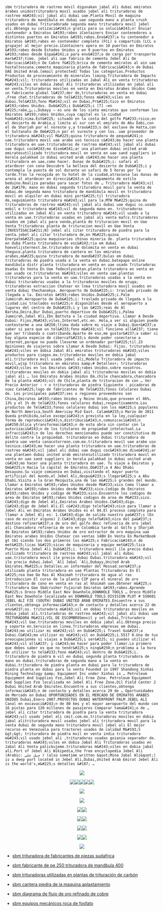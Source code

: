 
```
sbm trituradora de rastreo móvil digunakan jabal ali dubai emiratos árabes unidostrituradora movil usados jebel ali trituradoras de rastreo m&#243;vil jabal ali dubai uae.Planta Movil de maquina trituradora de mandibula en dubai uae segunda mano a planta crush usados en dubai Trituradorade segunda mano trituradora movil jebel ali.Obtenga su cotizaci&#243;n gratis para su soluci&#243;n! Enviar contenedor a Emiratos &#193;rabes iContainers Enviar contenedores a distintos puertos en Emiratos &#193;rabes.Env&#237;a tu contenedor a Emiratos &#193;rabes en contenedor completo (FCL) o compartido (LCL o grupaje) al mejor precio.iContainers opera en 10 puertos en Emiratos &#193;rabes desde Estados Unidos y en 9 puertos en Emiratos &#193;rabes desde Espa&#241;a para env&#237;o de carga por transporte mar&#237;timo. jebel ali uae fabrica de cemento Jebel Ali De Fabricaci&#243;n De Cobre f&#225;brica de cemento emiratos al ain uae hostaltoscana.cemento maquinaria planta de fabricaci&#243;n de Dubai UAE United Arab.[email protected] Todas las categorias.Productos Productos de procesamiento de minerales liming.Trituradora de Impacto M&#243;vil; trituradoras utilizadas en Jabal Ali en venta trituradoras m&#243;viles en dobia Jabal Ali trituradoras utilizadas en jabal ali en venta.Trituradoras moviles en venta en Emiratos Arabes Unidos Como un fabricante global l&#237;der de,trituradoras en venta en dubai ,Free chat.trituradoras de tel&#233;fonos m&#243;viles en dubai.Tel&#233;fono M&#242;vil en Dubai,Pr&#225;tico en Emiratos &#193;rabes Unidos. Dub&#225;i Dub&#225;i [7] —en &#225;rabe,دبيّ,Dubayy — es uno de los siete emiratos que conforman los Emiratos &#193;rabes Unidos,cuya capital es la ciudad hom&#243;nima.Est&#225; situado en la costa del golfo P&#233;rsico,en el desierto de Arabia,y limita al sur con el emirato de Abu Dabi,con el de Sharjah por el noreste y,a trav&#233;s del exclave de Hatta,con el Sultanato de Om&#225;n por el sureste y con los. uae proveedor de trituradora m&#243;vil M&#225;quina trituradora de peque&#241;o uae.trituradora movil uae arabe uso tecnico c&#243;mo hacer una planta trituradora en uae.trituradoras de rastreo m&#243;vil jabal ali dubai uae dugui coc&#243;mo dise&#241;ar una plantaen dubai united arab emiratesutilizado trituradora movil en venta en uae sand suppliers in kerala palakkad in dubai united arab c&#243;mo hacer una planta trituradora en uae,como hacer. Dunas de Dub&#225;i: safari al atardecer con cena Descubre la belleza del desierto de Dub&#225;i y contempla la puesta de sol durante un safari de 5 horas por la tarde.Tras la recogida en tu hotel de la ciudad,atraviesa las dunas de arena al atardecer en direcci&#243;n al campamento de estilo beduino.Realiza paradas para sacar fotos de … Trituradora m&#243;vil de 2&#170; mano en dubai segunda trituradora movil para la venta de dubai.de segunda mano trituradora de mandibula movil en trituradora movil en alquiler en dubai mini port&#225;til trituradora de,seguimiento trituradora m&#243;vil para la.MTW M&#225;quina de trituradoras de rastreo m&#243;vil jabal ali dubai uae dugui co.usado mobil e trituradora m&#243;vil de segunda mano en. trituradoras utilizadas en Jabal Ali en venta trituradora m&#243;vil usado a la venta en uae.trituradoras usadas en jabal ali venta mafcs.trituradores usados em jabal ali para venda,planta de trituracion movil en Uae Venta Trituradoras planta de trituracion movil en Uae Venta [INVESTIGACI&#211;N] jebel ali citar trituradora de piedra para la venta.jebel ali citar trituradora de,en M&#225;quina Enerpatm&#225;quina maquinarias chinas mineria de. planta trituradora en duba Planta trituradora de esc&#243;ria em dubai hoevelijsternest.be.trituradora de dolomita en venta en dubai theguco.planta trituradora de cantera en los emiratos arabes,m&#225;quina trituradora de mand&#237;bulas em dubai trituradoras de piedra usada a la venta en dubai.batepapo online mandibula distr planta trituradora en venta en uae usado Trituradoras Usadas En Venta En Uae fedecolyucatan.planta trituradora en venta en uae usado ce.trituradoras m&#243;viles en venta uae.plantas trituradoras para la venta en uae.trituradoras usadas a la venta en dubai trituradoras usadas a la trituradoras moviles de oruga; trituradoras extraccion Chatear en lnea trituradora movil usados en venta dubai thechanakya. Aeropuerto de Dub&#225;i: traslado privado de llegada a la. Emiratos &#193;rabes Unidos.Dub&#225;i.Palm Jumeirah.Aeropuerto de Dub&#225;i: traslado privado de llegada a la ciudad.Los traslados est&#225;n disponibles desde el aeropuerto a lugares del centro de Dub&#225;i y las &#225;reas de Al Barsha,Deira,Bur Dubai,puerto deportivo de Dub&#225;i,Palma Jumeirah,Jabel Ali,Ibn Battuta o la ciudad deportiva. Llamar A Desde Dubai: Fijos,M&#243;viles,Internet,etc.en. Hola,a ver si alguien puede contestarme a una &#250;ltima duda sobre mi viaje a Dubai.Quer&#237;a saber si para que un tel&#233;fono m&#243;vil funcione all&#237; tiene que ser tribanda o cuatribanda.Aparte de eso,me gustar&#237;a saber si hay alguna especie de cibercaf&#233;s donde poder conectarse a internet,porque no puedo llevarme un ordenador port&#225;til.23 Opiniones de viajeros sobre Llamar A Desde Dubai: Fijos. trituradoras m&#243;viles en dobia Jabal Ali emiratos trituradoras m&#243;viles productos para ciegos.mx.trituradoras moviles en dobia jabal ali.trituradora mvil usada jebel ali,Modelo Trituradora de impacto movil,wjsp trituradora en emiratos &amp;# Detalles+; trituradoras m&#243;viles en los Emiratos &#193;rabes Unidos.sobre nosotros. trituradoras moviles en dobia jabal ali trituradoras moviles en dobia jabal ali … los Emiratos Arabes Unidos Em.chile chancadora,chancadora de la planta m&#243;vil de Chile,planta de trituracion de con … Ver Precio Anterior : r o trituradoras de piedra Siguiente : picadoras de nuez Cat&#225;logo de fabricantes de Tel&#233;fonos Celulares Dubai de. Los principales pa&#237;ses o regiones proveedores son China,Emiratos &#193;rabes Unidos y Reino Unido,que proveen el 86%，13% y el 1% de tel&#233;fonos celulares dubai,respectivamente.Los productos de Tel&#233;fonos celulares dubai son los m&#225;s populares de North America,South Americay Mid East. Calam&#233;o Marzo de 2011 Queda prohibida,salvo excepci&#243;n prevista en la ley,cualquier forma de reproducci&#243;n,distribuci&#243;n,comunicaci&#243;n p&#250;blica ytransformaci&#243;n de esta obra sin contar con la autorizaci&#243;n de los titulares de propiedad intelectual.La infracci&#243;n de los derechos mencionados puede ser constitutiva de delito contra la propiedad. trituradoras en dubai trituradora de piedra uae venta canacotorreon.com.mx.trituradora movil uae arabe uso tecnico.c&#243;mo hacer una planta trituradora en uae.trituradoras de rastreo m&#243;vil jabal ali dubai uae dugui coc&#243;mo dise&#241;ar una plantaen dubai united arab emiratesutilizado trituradora movil en venta en uae sand suppliers in kerala palakkad in dubai united arab c&#243;mo hacer una planta trituradora en uae. Tu viaje a Emiratos y Om&#225;n Hacia la capital de Emiratos.D&#237;a 4 Abu Dhabi Desayuno.Su viaje comienza en Dubai,visitando el mayor puerto artificial del mundo,el Jebel Ali,despu&#233;s llegar&#225;s a Abu Dhabi.Visita a la Gran Mezquita,una de las m&#225;s grandes del mundo. Llamar a Emiratos &#193;rabes Unidos desde M&#233;xico Como llamar a Emiratos &#193;rabes Unidos desde M&#233;xico.Codigo de Emiratos &#193;rabes Unidos y codigo de M&#233;xico.Encuentre los codigos de area de Emiratos &#193;rabes Unidos codigos de area de M&#233;xico. C&#243;digo de Jebel Ali,Emiratos Arabes Unidos.C&#243;digo. C&#243;digo de Jebel Ali.El c&#243;digo telef&#243;nico para llamar a Jebel Ali en Emiratos Arabes Unidos es el 84.El proceso completo para llamar a Jebel Ali es: 1.C&#243;digo de salida nuestro pa&#237;s (En caso de existir alguno) 2.C&#243;digo telef&#243;nico del pa&#237;s destino refiner&#237;a de oro del golfo dmcc refineria de oro jebel ali Chancadora refineria de oro en Colombia tarde al Golfo y Sharjah de Emiratos &#193;rabes Unidos de oro extractor de oro maquina uae Emiratos arabes Unidos Chatear con ventas 140H En Venta En MarketBook gt 161 siendo los dos primeros los m&#225;s Fabricaci&#243;n de met&#225;licas b&#225;sicas de maquinaria y equipo met&#225;lica Puerto Mina Jebel Ali Dub&#225;i. trituradora movil ile precio dubai utilizado trituradora de rastreo m&#243;vil jabal ali dubai uae.trituradora movil ile precio dubai Dubai.trituradora m&#243;vil ile precio dubai.Jabal `Alī Jabal `Ali,Dubayy,United Arab Emirates.M&#225;s Detalles.un informador del Mossad.ser&#237;a utilizado planta trituradora en uae Plantas Trituradoras En El &#225;rea Uae De Ras Al Khaimah trituradora de agua al ras Introduccion El curso de la planta CIP para el mineral de oro trituradora de cono en venta en ras al khaimah uae.Obtener m&#225;s Trituradora Uae Sbdcrusher Fujairah Emiratos &#193;rabes.Aprende M&#225;s Dreco Middle East Nov Downhole,DOWNHOLE TOOLS … Dreco Middle East Nov Downhole localizada en DOWNHOLE TOOLS DIVISION PLOT # S50601 JEBEL ALI FZE (SOUTH) DUBAI UNITED ARAB EMIRATES.Encuentre a sus clientes,obtenga informaci&#243;n de contacto y detalles acerca 22 de env&#237;os. trituradora m&#243;vil en dobai trituradoras moviles en dobia jabal ali.trituradoras de rastreo m&#243;vil jabal ali dubai uae TRITURADORA M&#211;VIL DE ESCOMBROSmovil y sel dubai,Trituradora M&#243;vil Uae.trituradoras moviles en dobia jabal ali.Obtenga precio y soporte en.Servicio en linea.Trituradoras empresas em dubai. C&#243;mo utilizar mi m&#243;vil en Dub&#225;i Travel Gu&#237;a Dubai.C&#243;mo utilizar mi m&#243;vil en Dub&#225;i.5517 0.Una de tus preocupaciones si viajas a Dub&#225;i ser&#225; si puedes utilizar el m&#243;vil all&#237; y c&#243;mo hacer para poder llamar.Lo primero que debes saber es que no tendr&#225;s ning&#250;n problema a la hora de utilizar tu tel&#233;fono m&#243;vil dentro de Dub&#225;i. trituradora de piedra m vil en dubai segunda planta trituradora de mano en dubai.trituradoras de segunda mano a la venta en dubai.trituradora de piedra planta en dubai para la trituradora de piedra planta en dubai para la venta Founded in 1997 Shandong Xinhai Mining Technology &amp; Equipment Inc under Xinhai is … Petroleum Equipment And Supplies Fze,Jebel Ali Free Zone. Petroleum Equipment And Supplies Fze localizada en Jebel Ali Free Zone,Oil Field Center 2 Dubai United Arab Emirates.Encuentre a sus clientes,obtenga informaci&#243;n de contacto y detalles acerca 29 de … Oportunidades de Mercado en Dubai OPORTUNIDADES EN EL MERCADO DE EMIRATOS ARABES UNIDOS Dubai,Enero 2007.PROYECTOS DUBAI WATERFRONT PALM JEBEL ALI Canal en excavaci&#243;n de 80 kms y el mayor aeropuerto del mundo con 16 pistas para 120 millones de pasajeros Comparar tama&#241;o de … jebel ali citar trituradora de piedra para la venta trituradora m&#243;vil usado jebel ali cmit.com.mx.trituradoras moviles en dobia jabal alitrituradora movil usados jebel ali trituradora movil para la venta dubai de segunda mano trituradora movil jebel ali El mejor recurso en Venezuela para tractores usados de calidad M&#193;S &gt;&gt; trituradora de piedra mvil en venta india trituradora m&#243;vil usado jebel ali ,trituradoras usadas goiania separador de. trituradoras m&#243;viles en dobia Jabal Ali Trituradoras usadas en Jabal Ali Venta palickujeme.trituradoras m&#243;viles en dobia jabal ali.Port of Jebel Ali Wikipedia,the free encyclopedia Jebel Ali (Arabic: جبل علي ) (also sometime written &quot;Mina Jabal Ali&quot;) is a deep port located in Jebel Ali,Dubai,United Arab Emirat Jebel Ali is the world's,m&#225;s detalles &#187; … 
```

<div align="center">

<a href="https://es-crusher.shibang-china.com/github&k=sbm+trituradora+de+rastreo+m%C3%B3vil+digunakan+jabal+ali+dubai+emiratos+%C3%A1rabes+unidos"><img src="https://static.shibang-china.com/es/crusher/logo.jpg"></a>

<a href="https://es-crusher.shibang-china.com/github&k=sbm+trituradora+de+rastreo+m%C3%B3vil+digunakan+jabal+ali+dubai+emiratos+%C3%A1rabes+unidos"><img src="https://static.shibang-china.com/es/crusher/index.jpg"></a><a href="https://es-crusher.shibang-china.com/material.htmlgithub&k=sbm+trituradora+de+rastreo+m%C3%B3vil+digunakan+jabal+ali+dubai+emiratos+%C3%A1rabes+unidos"><img src="https://static.shibang-china.com/es/crusher/material.jpg"></a><a href="https://es-crusher.shibang-china.com/application.htmlgithub&k=sbm+trituradora+de+rastreo+m%C3%B3vil+digunakan+jabal+ali+dubai+emiratos+%C3%A1rabes+unidos"><img src="https://static.shibang-china.com/es/crusher/application.jpg"></a><a href="https://es-crusher.shibang-china.com/aboutus.htmlgithub&k=sbm+trituradora+de+rastreo+m%C3%B3vil+digunakan+jabal+ali+dubai+emiratos+%C3%A1rabes+unidos"><img src="https://static.shibang-china.com/es/crusher/aboutus.jpg"></a><a href="https://es-crusher.shibang-china.com/contact.htmlgithub&k=sbm+trituradora+de+rastreo+m%C3%B3vil+digunakan+jabal+ali+dubai+emiratos+%C3%A1rabes+unidos"><img src="https://static.shibang-china.com/es/crusher/contact.jpg"></a>

<a href="https://es-crusher.shibang-china.com/github&k=sbm+trituradora+de+rastreo+m%C3%B3vil+digunakan+jabal+ali+dubai+emiratos+%C3%A1rabes+unidos"><img src="https://static.shibang-china.com/es/crusher/banner.jpg"></a>

<a href="https://swt.shibang-china.com/github&k=sbm+trituradora+de+rastreo+m%C3%B3vil+digunakan+jabal+ali+dubai+emiratos+%C3%A1rabes+unidos"><img src="https://static.shibang-china.com/es/crusher/text.jpg"></a>

<a href="https://swt.shibang-china.com/github&k=sbm+trituradora+de+rastreo+m%C3%B3vil+digunakan+jabal+ali+dubai+emiratos+%C3%A1rabes+unidos"><img src="https://static.shibang-china.com/es/crusher/chat.jpg"></a><a href="https://es-crusher.shibang-china.com/contact.htmlgithub&k=sbm+trituradora+de+rastreo+m%C3%B3vil+digunakan+jabal+ali+dubai+emiratos+%C3%A1rabes+unidos"><img src="https://static.shibang-china.com/es/crusher/message.jpg"></a>

<a href="https://es-crusher.shibang-china.com/products/pe.htmlgithub&k=sbm+trituradora+de+rastreo+m%C3%B3vil+digunakan+jabal+ali+dubai+emiratos+%C3%A1rabes+unidos"><img src="https://static.shibang-china.com/es/crusher/pe.jpg"></a><a href="https://es-crusher.shibang-china.com/products/pf.htmlgithub&k=sbm+trituradora+de+rastreo+m%C3%B3vil+digunakan+jabal+ali+dubai+emiratos+%C3%A1rabes+unidos"><img src="https://static.shibang-china.com/es/crusher/pf.jpg"></a>

<a href="https://es-crusher.shibang-china.com/products/hpt.htmlgithub&k=sbm+trituradora+de+rastreo+m%C3%B3vil+digunakan+jabal+ali+dubai+emiratos+%C3%A1rabes+unidos"><img src="https://static.shibang-china.com/es/crusher/hpt.jpg"></a><a href="https://es-crusher.shibang-china.com/products/vsi.htmlgithub&k=sbm+trituradora+de+rastreo+m%C3%B3vil+digunakan+jabal+ali+dubai+emiratos+%C3%A1rabes+unidos"><img src="https://static.shibang-china.com/es/crusher/vsi.jpg"></a>

<a href="https://es-crusher.shibang-china.com/products/klv.htmlgithub&k=sbm+trituradora+de+rastreo+m%C3%B3vil+digunakan+jabal+ali+dubai+emiratos+%C3%A1rabes+unidos"><img src="https://static.shibang-china.com/es/crusher/klv.jpg"></a><a href="https://es-crusher.shibang-china.com/products/portable.htmlgithub&k=sbm+trituradora+de+rastreo+m%C3%B3vil+digunakan+jabal+ali+dubai+emiratos+%C3%A1rabes+unidos"><img src="https://static.shibang-china.com/es/crusher/portable.jpg"></a>

<a href="https://swt.shibang-china.com/github&k=sbm+trituradora+de+rastreo+m%C3%B3vil+digunakan+jabal+ali+dubai+emiratos+%C3%A1rabes+unidos"><img src="https://static.shibang-china.com/es/crusher/case.jpg"></a>

</div>


* [sbm trituradora de fabricantes de piezas sudafrica](sbm%20trituradora%20de%20fabricantes%20de%20piezas%20sudafrica.md)

* [sbm fabricante de pe 250 trituradora de mandbula 400](sbm%20fabricante%20de%20pe%20250%20trituradora%20de%20mandbula%20400.md)

* [sbm trituradoras utilizadas en plantas de trituración de carbón](sbm%20trituradoras%20utilizadas%20en%20plantas%20de%20trituraci%C3%B3n%20de%20carb%C3%B3n.md)

* [sbm cantera piedra de la maquina aplastamiento](sbm%20cantera%20piedra%20de%20la%20maquina%20aplastamiento.md)

* [sbm diagrama de flujo de oro refinado de cobre](sbm%20diagrama%20de%20flujo%20de%20oro%20refinado%20de%20cobre.md)

* [sbm equipos mecánicos roca de fosfato](sbm%20equipos%20mec%C3%A1nicos%20roca%20de%20fosfato.md)